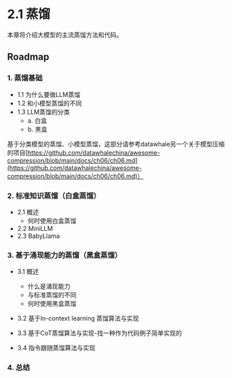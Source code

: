 # 2.1 蒸馏

本章将介绍大模型的主流蒸馏方法和代码。

## Roadmap
### 1. 蒸馏基础

- 1.1 为什么要做LLM蒸馏
- 1.2 和小模型蒸馏的不同
- 1.3 LLM蒸馏的分类
     - a. 白盒
     - b. 黑盒


基于分类模型的蒸馏、小模型蒸馏，这部分请参考datawhale另一个关于模型压缩的项目[https://github.com/datawhalechina/awesome-compression/blob/main/docs/ch06/ch06.md](https://github.com/datawhalechina/awesome-compression/blob/main/docs/ch06/ch06.md)）

### 2. 标准知识蒸馏（白盒蒸馏）
-  2.1 概述
      - 何时使用白盒蒸馏
-  2.2 MiniLLM
-  2.3 BabyLlama

### 3. 基于涌现能力的蒸馏（黑盒蒸馏）
-  3.1 概述
      - 什么是涌现能力
      - 与标准蒸馏的不同
      - 何时使用黑盒蒸馏
- 3.2 基于In-context learning 蒸馏算法与实现

- 3.3 基于CoT蒸馏算法与实现-找一种作为代码例子简单实现的

- 3.4 指令跟随蒸馏算法与实现


### 4. 总结
